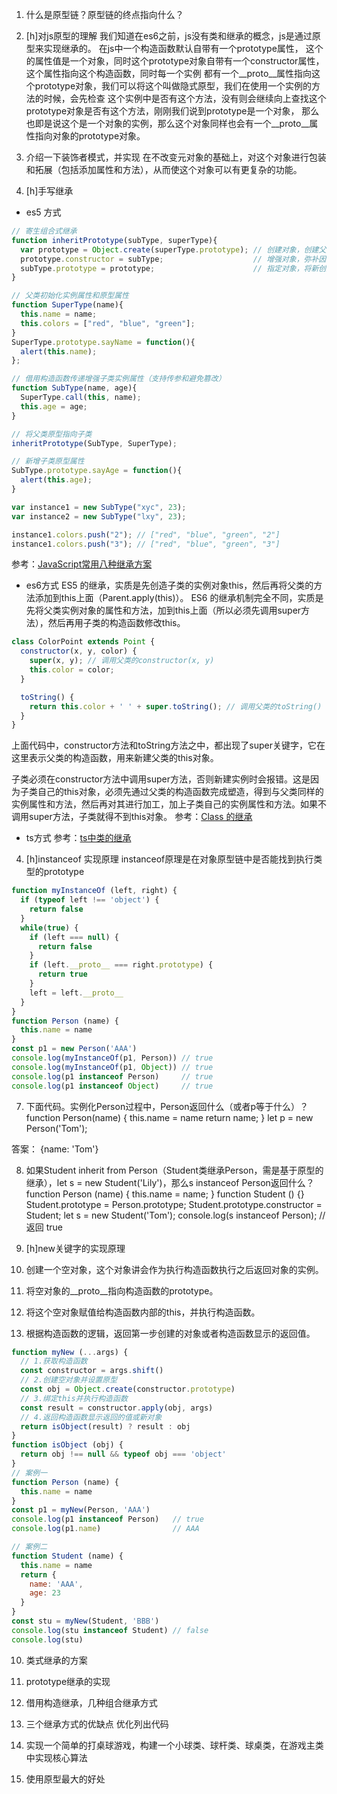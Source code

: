 1. 什么是原型链？原型链的终点指向什么？

2. [h]对js原型的理解
我们知道在es6之前，js没有类和继承的概念，js是通过原型来实现继承的。
在js中一个构造函数默认自带有一个prototype属性， 这个的属性值是一个对象，同时这个prototype对象自带有一个constructor属性，这个属性指向这个构造函数，同时每一个实例 都有一个__proto__属性指向这个prototype对象，我们可以将这个叫做隐式原型，我们在使用一个实例的方法的时候，会先检查 这个实例中是否有这个方法，没有则会继续向上查找这个prototype对象是否有这个方法，刚刚我们说到prototype是一个对象， 那么也即是说这个是一个对象的实例，那么这个对象同样也会有一个__proto__属性指向对象的prototype对象。

2. 介绍一下装饰者模式，并实现
在不改变元对象的基础上，对这个对象进行包装和拓展（包括添加属性和方法），从而使这个对象可以有更复杂的功能。

3. [h]手写继承
- es5 方式
```js
// 寄生组合式继承
function inheritPrototype(subType, superType){
  var prototype = Object.create(superType.prototype); // 创建对象，创建父类原型的一个副本
  prototype.constructor = subType;                    // 增强对象，弥补因重写原型而失去的默认的constructor 属性
  subType.prototype = prototype;                      // 指定对象，将新创建的对象赋值给子类的原型
}

// 父类初始化实例属性和原型属性
function SuperType(name){
  this.name = name;
  this.colors = ["red", "blue", "green"];
}
SuperType.prototype.sayName = function(){
  alert(this.name);
};

// 借用构造函数传递增强子类实例属性（支持传参和避免篡改）
function SubType(name, age){
  SuperType.call(this, name);
  this.age = age;
}

// 将父类原型指向子类
inheritPrototype(SubType, SuperType);

// 新增子类原型属性
SubType.prototype.sayAge = function(){
  alert(this.age);
}

var instance1 = new SubType("xyc", 23);
var instance2 = new SubType("lxy", 23);

instance1.colors.push("2"); // ["red", "blue", "green", "2"]
instance1.colors.push("3"); // ["red", "blue", "green", "3"]
```
参考：[JavaScript常用八种继承方案](https://juejin.cn/post/6844903696111763470#heading-5)

- es6方式
ES5 的继承，实质是先创造子类的实例对象this，然后再将父类的方法添加到this上面（Parent.apply(this)）。
ES6 的继承机制完全不同，实质是先将父类实例对象的属性和方法，加到this上面（所以必须先调用super方法），然后再用子类的构造函数修改this。
``` js
class ColorPoint extends Point {
  constructor(x, y, color) {
    super(x, y); // 调用父类的constructor(x, y)
    this.color = color;
  }

  toString() {
    return this.color + ' ' + super.toString(); // 调用父类的toString()
  }
}
```
上面代码中，constructor方法和toString方法之中，都出现了super关键字，它在这里表示父类的构造函数，用来新建父类的this对象。

子类必须在constructor方法中调用super方法，否则新建实例时会报错。这是因为子类自己的this对象，必须先通过父类的构造函数完成塑造，得到与父类同样的实例属性和方法，然后再对其进行加工，加上子类自己的实例属性和方法。如果不调用super方法，子类就得不到this对象。
参考：[Class 的继承](https://es6.ruanyifeng.com/#docs/class-extends)

- ts方式
参考：[ts中类的继承](https://www.cnblogs.com/xiaoyaoxingchen/p/10695701.html)

4. [h]instanceof 实现原理
instanceof原理是在对象原型链中是否能找到执行类型的prototype
```js
function myInstanceOf (left, right) {
  if (typeof left !== 'object') {
    return false
  }
  while(true) {
    if (left === null) {
      return false
    }
    if (left.__proto__ === right.prototype) {
      return true
    }
    left = left.__proto__
  }
}
function Person (name) {
  this.name = name
}
const p1 = new Person('AAA')
console.log(myInstanceOf(p1, Person)) // true
console.log(myInstanceOf(p1, Object)) // true
console.log(p1 instanceof Person)     // true
console.log(p1 instanceof Object)     // true
```


7. 下面代码。实例化Person过程中，Person返回什么（或者p等于什么）？ 
function Person(name) {
    this.name = name    return name;
}
let p = new Person('Tom');

答案：
{name: 'Tom'}

8. 如果Student inherit from Person（Student类继承Person，需是基于原型的继承），let s = new Student('Lily')，那么s instanceof Person返回什么？
function Person (name) {
    this.name = name;
}
function Student () {}
Student.prototype = Person.prototype;
Student.prototype.constructor = Student;
let s = new Student('Tom');
console.log(s instanceof Person); // 返回 true

9. [h]new关键字的实现原理

1. 创建一个空对象，这个对象讲会作为执行构造函数执行之后返回对象的实例。
2. 将空对象的__proto__指向构造函数的prototype。
3. 将这个空对象赋值给构造函数内部的this，并执行构造函数。
4. 根据构造函数的逻辑，返回第一步创建的对象或者构造函数显示的返回值。
```js
function myNew (...args) {
  // 1.获取构造函数
  const constructor = args.shift()
  // 2.创建空对象并设置原型
  const obj = Object.create(constructor.prototype)
  // 3.绑定this并执行构造函数
  const result = constructor.apply(obj, args)
  // 4.返回构造函数显示返回的值或新对象
  return isObject(result) ? result : obj
}
function isObject (obj) {
  return obj !== null && typeof obj === 'object'
}
// 案例一
function Person (name) {
  this.name = name
}
const p1 = myNew(Person, 'AAA')
console.log(p1 instanceof Person)   // true
console.log(p1.name)                // AAA

// 案例二
function Student (name) {
  this.name = name
  return {
    name: 'AAA',
    age: 23
  }
}
const stu = myNew(Student, 'BBB')
console.log(stu instanceof Student) // false
console.log(stu) 
```
10. 类式继承的方案

11. prototype继承的实现

12. 借用构造继承，几种组合继承方式

13. 三个继承方式的优缺点 优化列出代码

14. 实现一个简单的打桌球游戏，构建一个小球类、球杆类、球桌类，在游戏主类中实现核心算法

15. 使用原型最大的好处